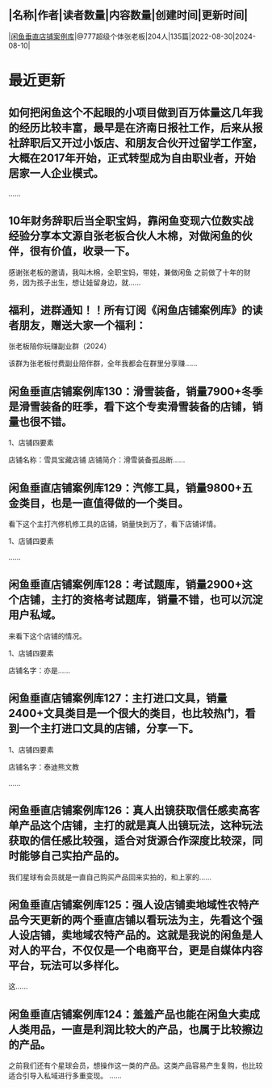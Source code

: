 |名称|作者|读者数量|内容数量|创建时间|更新时间|
---
|[闲鱼垂直店铺案例库](https://xiaobot.net/p/f86562?refer=0b133df9-27dc-423b-8101-639049001c13)|@777超级个体张老板|204人|135篇|2022-08-30|2024-08-10|

# 最近更新
## 如何把闲鱼这个不起眼的小项目做到百万体量这几年我的经历比较丰富，最早是在济南日报社工作，后来从报社辞职后又开过小饭店、和朋友合伙开过留学工作室，大概在2017年开始，正式转型成为自由职业者，开始居家一人企业模式。

......
## 10年财务辞职后当全职宝妈，靠闲鱼变现六位数实战经验分享本文源自张老板合伙人木棉，对做闲鱼的伙伴，很有价值，收录一下。

感谢张老板的邀请，我叫木棉，全职宝妈，带娃，兼做闲鱼 之前做了十年的财务，因为孩子出生，想让娃留身边，就......
## 福利，进群通知！！所有订阅《闲鱼店铺案例库》的读者朋友，赠送大家一个福利：

张老板陪你玩赚副业群（2024）

该群为张老板付费副业陪伴群，全年我都会在群里分享赚......
## 闲鱼垂直店铺案例库130：滑雪装备，销量7900+冬季是滑雪装备的旺季，看下这个专卖滑雪装备的店铺，销量也很不错。

1、店铺四要素

店铺名称：雪具宝藏店铺
店铺简介：滑雪装备孤品断......
## 闲鱼垂直店铺案例库129：汽修工具，销量9800+五金类目，也是一直值得做的一个类目。

看下这个主打汽修机修工具的店铺，销量快到万了，看下店铺详情。

1、店铺四要素

......
## 闲鱼垂直店铺案例库128：考试题库，销量2900+这个店铺，主打的资格考试题库，销量不错，也可以沉淀用户私域。

来看下这个店铺的情况。

1、店铺四要素

店铺名字：亦是......
## 闲鱼垂直店铺案例库127：主打进口文具，销量2400+文具类目是一个很大的类目，也比较热门，看到一个主打进口文具的店铺，分享一下。

1、店铺四要素

店铺名字：泰迪熊文教

......
## 闲鱼垂直店铺案例库126：真人出镜获取信任感卖高客单产品这个店铺，主打的就是真人出镜玩法，这种玩法获取的信任感比较强，适合对货源合作深度比较深，同时能够自己实拍产品的。

我们星球有会员就是一直自己购买产品回来实拍的，和上家的......
## 闲鱼垂直店铺案例库125：强人设店铺卖地域性农特产品今天更新的两个垂直店铺以看玩法为主，先看这个强人设店铺，卖地域农特产品的。这就是我说的闲鱼是人对人的平台，不仅仅是一个电商平台，更是自媒体内容平台，玩法可以多样化。

这......
## 闲鱼垂直店铺案例库124：羞羞产品也能在闲鱼大卖成人类用品，一直是利润比较大的产品，也属于比较擦边的产品。

之前我们还有个星球会员，想操作这一类的产品。这类产品容易产生复购，也比较适合引导入私域进行多重变现。
......

